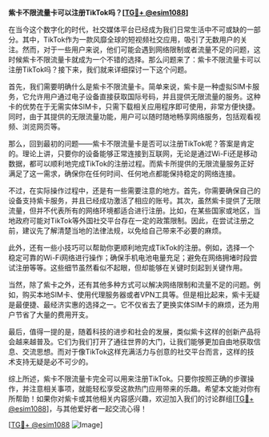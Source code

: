 **紫卡不限流量卡可以注册TikTok吗？[[TG💪+ @esim1088](https://t.me/s/esim1088)]**

在当今这个数字化的时代，社交媒体平台已经成为我们日常生活中不可或缺的一部分。其中，TikTok作为一款风靡全球的短视频社交应用，吸引了无数用户的关注。然而，对于一些用户来说，他们可能会遇到网络限制或者流量不足的问题，这时候紫卡不限流量卡就成为一个不错的选择。那么问题来了：紫卡不限流量卡可以注册TikTok吗？接下来，我们就来详细探讨一下这个问题。

首先，我们需要明确什么是紫卡不限流量卡。简单来说，紫卡是一种虚拟SIM卡服务，它允许用户通过电子设备直接获取国际号码，并且提供无限流量的服务。这种卡的优势在于无需实体SIM卡，只需下载相关应用程序即可使用，非常方便快捷。同时，由于其提供的无限流量功能，用户可以随时随地畅享网络服务，包括观看视频、浏览网页等。

那么，回到最初的问题——紫卡不限流量卡是否可以注册TikTok呢？答案是肯定的。理论上讲，只要你的设备能够正常连接到互联网，无论是通过Wi-Fi还是移动数据，都可以顺利地完成TikTok的注册过程。而紫卡所提供的无限流量服务正好满足了这一需求，确保你在任何时间、任何地点都能保持稳定的网络连接。

不过，在实际操作过程中，还是有一些需要注意的地方。首先，你需要确保自己的设备支持紫卡服务，并且已经成功激活了相应的账号。其次，虽然紫卡提供了无限流量，但并不代表所有的网络环境都适合进行注册。比如，在某些国家或地区，当地政府可能对TikTok等外国社交平台存在一定的政策限制。因此，在尝试注册之前，建议先了解清楚当地的法律法规，以免给自己带来不必要的麻烦。

此外，还有一些小技巧可以帮助你更顺利地完成TikTok的注册。例如，选择一个稳定可靠的Wi-Fi网络进行操作；确保手机电池电量充足；避免在网络拥堵时段尝试注册等等。这些细节虽然看似不起眼，但却能够在关键时刻起到关键作用。

当然，除了紫卡之外，还有其他多种方式可以解决网络限制和流量不足的问题。例如，购买本地SIM卡、使用代理服务器或者VPN工具等。但是相比起来，紫卡无疑是最便捷、最经济实惠的选择之一。它不仅省去了更换实体SIM卡的麻烦，还为用户节省了大量的费用开支。

最后，值得一提的是，随着科技的进步和社会的发展，类似紫卡这样的创新产品将会越来越普及。它们为我们打开了通往世界的大门，让我们能够更加自由地获取信息、交流思想。而对于像TikTok这样充满活力与创意的社交平台而言，这样的技术支持无疑是必不可少的。

综上所述，紫卡不限流量卡完全可以用来注册TikTok。只要你按照正确的步骤操作，并注意相关事项，就能轻松享受这款热门应用带来的乐趣。希望本文能对你有所帮助！如果你对紫卡或其他相关内容感兴趣，欢迎加入我们的讨论群组[[TG💪+ @esim1088](https://t.me/s/esim1088)]，与其他爱好者一起交流心得！

[[TG💪+ @esim1088](https://t.me/s/esim1088) ![Image](https://i.postimg.cc/4NQfJmqS/Snipaste-2025-05-13-00-14-12.png)]